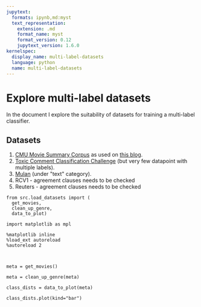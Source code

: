 ```yaml
---
jupytext:
  formats: ipynb,md:myst
  text_representation:
    extension: .md
    format_name: myst
    format_version: 0.12
    jupytext_version: 1.6.0
kernelspec:
  display_name: multi-label-datasets
  language: python
  name: multi-label-datasets
---
```


# Explore multi-label datasets
In the document I explore the suitability of datasets for training a multi-label classifier.

## Datasets
1. [CMU Movie Summary Corpus](http://www.cs.cmu.edu/~ark/personas/) as used on [this blog](https://towardsdatascience.com/multi-label-text-classification-5c505fdedca8).
2. [Toxic Comment Classification Challenge](https://www.kaggle.com/c/jigsaw-toxic-comment-classification-challenge) (but very few datapoint with multiple labels).
3. [Mulan](http://mulan.sourceforge.net/datasets-mlc.html) (under "text" category).
4. RCV1 - agreement clauses needs to be checked
5. Reuters - agreement clauses needs to be checked

```{code-cell} ipython
from src.load_datasets import (
  get_movies,
  clean_up_genre,
  data_to_plot)

import matplotlib as mpl

%matplotlib inline
%load_ext autoreload
%autoreload 2



meta = get_movies()

meta = clean_up_genre(meta)

class_dists = data_to_plot(meta)

class_dists.plot(kind="bar")
```
